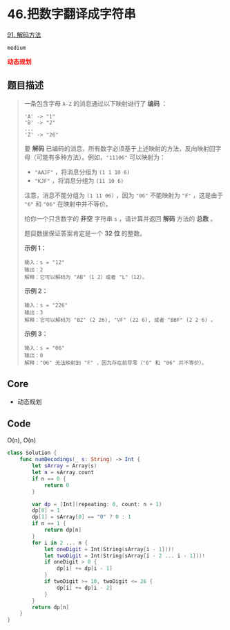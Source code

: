 # 46.把数字翻译成字符串

[91. 解码方法](https://leetcode.cn/problems/decode-ways/)

`medium`

**<font color=red>动态规划</font>**

## 题目描述

> 一条包含字母 `A-Z` 的消息通过以下映射进行了 **编码** ：
>
> ```
> 'A' -> "1"
> 'B' -> "2"
> ...
> 'Z' -> "26"
> ```
>
> 要 **解码** 已编码的消息，所有数字必须基于上述映射的方法，反向映射回字母（可能有多种方法）。例如，`"11106"` 可以映射为：
>
> - `"AAJF"` ，将消息分组为 `(1 1 10 6)`
> - `"KJF"` ，将消息分组为 `(11 10 6)`
>
> 注意，消息不能分组为 `(1 11 06)` ，因为 `"06"` 不能映射为 `"F"` ，这是由于 `"6"` 和 `"06"` 在映射中并不等价。
>
> 给你一个只含数字的 **非空** 字符串 `s` ，请计算并返回 **解码** 方法的 **总数** 。
>
> 题目数据保证答案肯定是一个 **32 位** 的整数。
>
>  
>
> **示例 1：**
>
> ```
> 输入：s = "12"
> 输出：2
> 解释：它可以解码为 "AB"（1 2）或者 "L"（12）。
> ```
>
> **示例 2：**
>
> ```
> 输入：s = "226"
> 输出：3
> 解释：它可以解码为 "BZ" (2 26), "VF" (22 6), 或者 "BBF" (2 2 6) 。
> ```
>
> **示例 3：**
>
> ```
> 输入：s = "06"
> 输出：0
> 解释："06" 无法映射到 "F" ，因为存在前导零（"6" 和 "06" 并不等价）。
> ```

## Core

- 动态规划



## Code

O(n), O(n)

```swift
class Solution {
    func numDecodings(_ s: String) -> Int {
        let sArray = Array(s)
        let n = sArray.count
        if n == 0 {
            return 0
        }

        var dp = [Int](repeating: 0, count: n + 1)
        dp[0] = 1
        dp[1] = sArray[0] == "0" ? 0 : 1
        if n == 1 {
            return dp[n]
        }
        for i in 2 ... n {
            let oneDigit = Int(String(sArray[i - 1]))!
            let twoDigit = Int(String(sArray[i - 2 ... i - 1]))!
            if oneDigit > 0 {
                dp[i] += dp[i - 1]
            }
            if twoDigit >= 10, twoDigit <= 26 {
                dp[i] += dp[i - 2]
            }
        }
        return dp[n]
    }
}
```

